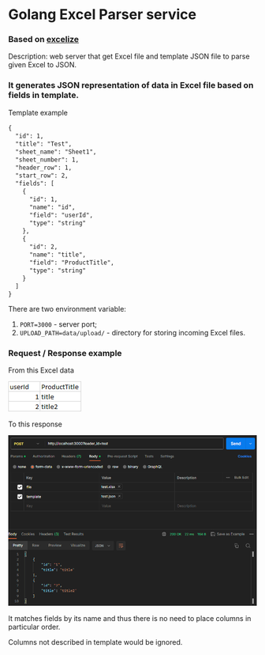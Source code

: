 # Golang Excel Parser service
### Based on [excelize](http://github.com/xuri/excelize/v2) 
Description: web server that get Excel file and template JSON file to parse given Excel to JSON.

### It generates JSON representation of data in Excel file based on fields in template.

Template example
<pre><code>{
  "id": 1,
  "title": "Test",
  "sheet_name": "Sheet1",
  "sheet_number": 1,
  "header_row": 1,
  "start_row": 2,
  "fields": [
    {
      "id": 1,
      "name": "id",
      "field": "userId",
      "type": "string"
    },
    {
      "id": 2,
      "name": "title",
      "field": "ProductTitle",
      "type": "string"
    }
  ]
}</code></pre>

There are two environment variable:
1) <code>PORT=3000</code> - server port;
2) <code>UPLOAD_PATH=data/upload/</code> - directory for storing incoming Excel files.

### Request / Response example

From this Excel data 

![img_1.png](assets/img_1.png)

To this response

![img.png](assets/img.png)

It matches fields by its name and thus there is no need to place columns in particular order.

Columns not described in template would be ignored.
